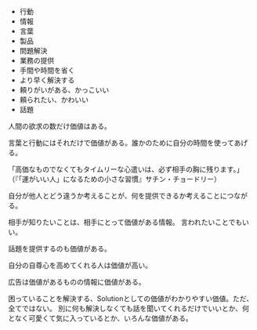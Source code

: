 - 行動
- 情報
- 言葉
- 製品
- 問題解決
- 業務の提供
- 手間や時間を省く
- より早く解決する
- 頼りがいがある、かっこいい
- 頼られたい、かわいい
- 話題

人間の欲求の数だけ価値はある。

言葉と行動にはそれだけで価値がある。誰かのために自分の時間を使ってあげる。

「高価なものでなくてもタイムリーな心遣いは、必ず相手の胸に残ります。」
（『「運がいい人」になるための小さな習慣』サチン・チョードリー）

自分が他人とどう違うか考えることが、何を提供できるか考えることにつながる。

相手が知りたいことは、相手にとって価値がある情報。
言われたいことでもいい。

話題を提供するのも価値がある。

自分の自尊心を高めてくれる人は価値が高い。

広告は価値があるものの情報に価値がある。

困っていることを解決する、Solutionとしての価値がわかりやすい価値。ただ、全てではない。
別に何も解決しなくても話を聞いてくれるだけでいいとか、何となく可愛くて気に入っているとか、いろんな価値がある。
